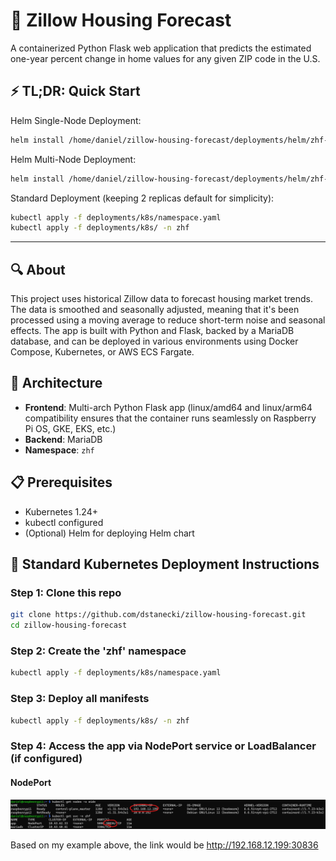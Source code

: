 # 🏡 Zillow Housing Forecast

A containerized Python Flask web application that predicts the estimated one-year percent change in home values for any given ZIP code in the U.S.

## ⚡ TL;DR: Quick Start
Helm Single-Node Deployment: 
```bash
helm install /home/daniel/zillow-housing-forecast/deployments/helm/zhf-chart-0.1.0.tgz --generate-name
```

Helm Multi-Node Deployment: 
```bash
helm install /home/daniel/zillow-housing-forecast/deployments/helm/zhf-chart-0.1.0.tgz --generate-name --set replicaCount=2 # Or more
```

Standard Deployment (keeping 2 replicas default for simplicity):
```bash
kubectl apply -f deployments/k8s/namespace.yaml
kubectl apply -f deployments/k8s/ -n zhf
```
---

## 🔍 About

This project uses historical Zillow data to forecast housing market trends. The data is smoothed and seasonally adjusted, meaning that it's been processed using a moving average to reduce short-term noise and seasonal effects. The app is built with Python and Flask, backed by a MariaDB database, and can be deployed in various environments using Docker Compose, Kubernetes, or AWS ECS Fargate.

## 🧱 Architecture

- **Frontend**: Multi-arch Python Flask app (linux/amd64 and linux/arm64 compatibility ensures that the container runs seamlessly on Raspberry Pi OS, GKE, EKS, etc.)
- **Backend**: MariaDB
- **Namespace**: `zhf`

## 📋 Prerequisites

- Kubernetes 1.24+
- kubectl configured
- (Optional) Helm for deploying Helm chart

## 🚀 Standard Kubernetes Deployment Instructions

### Step 1: Clone this repo
```bash
git clone https://github.com/dstanecki/zillow-housing-forecast.git
cd zillow-housing-forecast
```
### Step 2: Create the 'zhf' namespace
```bash
kubectl apply -f deployments/k8s/namespace.yaml
```
### Step 3: Deploy all manifests
```bash
kubectl apply -f deployments/k8s/ -n zhf
```
### Step 4: Access the app via NodePort service or LoadBalancer (if configured)
#### NodePort 
![Node Port Visual](./images/nodePortVisual.png)

Based on my example above, the link would be http://192.168.12.199:30836
